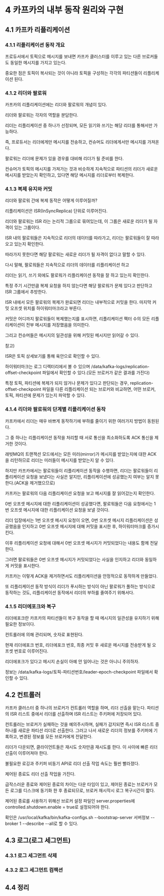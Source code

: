 # 4 카프카의 내부 동작 원리와 구현

## 4.1 카프카 리플리케이션

### 4.1.1 리플리케이션 동작 개요

프로듀서에서 토픽으로 메시지를 보내면 카프카 클러스터를 이루고 있는 다른 브로커들도 동일한 메시지를 가지고 있는다.

중요한 점은 토픽이 복사되는 것이 아니라 토픽을 구성하는 각각의 파티션들이 리플리케이션 된다.

### 4.1.2 리더와 팔로워

카프카의 리플리케이션에는 리더와 팔로워의 개념이 있다.

리더와 팔로워는 각자의 역할을 분담한다.

리더는 리플리케이션 중 하나가 선정되며, 모든 읽기와 쓰기는 해당 리더를 통해서만 가능하다.

즉, 프로듀서는 리더에게만 메시지를 전송하고, 컨슈머도 리더에게서만 메시지를 가져온다.

팔로워는 리더에 문제가 있을 경우를 대비해 리더가 될 준비를 한다.

컨슈머가 토픽의 메시지를 가져가는 것과 비슷하게 지속적으로 파티션의 리더가 새로운 메시지를 받았는지 확인하고, 있다면 해당 메시지를 리더로부터 복제한다.

### 4.1.3 복제 유지와 커밋

리더와 팔로워 간에 복제 동작은 어떻게 이루어질까?

리플리케이션은 ISR(InSyncReplica) 단위로 이루어진다.

리더와 팔로워는 ISR 라는 논리적 그룹으로 묶여있는데, 이 그룹은 새로운 리더가 될 자격이 있는 그룹이다.

ISR 내의 팔로워들은 지속적으로 리더의 데이터를 따라가고, 리더는 팔로워들이 잘 따라오고 있는지 확인한다.

따라가지 못한다면 해당 팔로워는 새로운 리더가 될 자격이 없다고 말할 수 있다.

다시 말해, 팔로워들은 지속적으로 리더의 데이터를 리플리케이션 하고

리더는 읽기, 쓰기 외에도 팔로워가 리플리케이션 동작을 잘 하고 있는지 확인한다.

특정 주기 시간만큼 복제 요청을 하지 않는다면 해당 팔로워가 문제 있다고 판단하고 ISR 그룹에서 추방한다.

ISR 내에서 모든 팔로워의 복제가 완료되면 리더는 내부적으로 커밋을 한다. 마지막 커밋 오프셋 위치를 하이워터마크라고 부른다.

커밋은 어디까지 팔로워들이 복제했는지를 표시하면, 리플리케이션 팩터 수의 모든 리플리케이션이 전부 메시지를 저장했음을 의미한다.

그리고 컨슈머들은 메시지의 일관성을 위해 커밋된 메시지만 읽어갈 수 있다.

참고)

ISR은 토픽 상세보기를 통해 육안으로 확인할 수 있다.

하이워터마크는 로그 디렉터리에서 볼 수 있으며 /data/kafka-logs/replication-offset-checkpoint 파일에서 확인할 수 있다.(모든 브로커가 같은 결과를 가진다)

특정 토픽, 파티션에 복제가 되지 않거나 문제가 있다고 판단되는 경우, replication-offset-checkpoint 파일을 다른 리플리케이션 되는 브로커와 비교하면, 어떤 브로커, 토픽, 파티션에 문제가 있는지 파악할 수 있다.

### 4.1.4 리더와 팔로워의 단계별 리플리케이션 동작

카프카에서 리더는 매우 바쁘게 동작하기에 부하를 줄이기 위한 여러가지 방법이 동원된다.

그 중 하나는 리플리케이션 동작을 처리할 때 서로 통신을 최소화하도록 ACK 통신을 제거한 것이다.

래빗MQ의 트랜잭션 모드에서는 모든 미러(mirror)가 메시지를 받았는지에 대한 ACK을 리턴하므로 리더는 미러들이 메시지를 받았는지 알 수 있다.

하지만 카프카에서는 팔로워들이 리플리케이션 동작을 수행하면, 리더는 팔로워들이 리플리케이션 요청을 보냈다는 사실은 알지만, 리플리케이션에 성공했는지 여부는 알지 못한다.(ACK을 제거했으므로)

카프카는 팔로워의 다음 리플리케이션 요청을 보고 메시지를 잘 읽어갔는지 확인한다.

0번 오프셋 메시지에 대한 리플리케이션이 성공했다면, 팔로워들은 다음 요청에서는 1번 오프셋 메시지에 대한 리플리케이션 요청을 보낼 것이다.

리더 입장에서는 1번 오프셋 메시지 요청이 오면, 0번 오프셋 메시지 리플리케이션은 성공했음을 인지하고 0번 오프셋 메시지에 대해 커밋을 표시한 후, 하이워터마크를 증가시킨다.

이후 리플리케이션 요청에 대해서 0번 오프셋 메시지가 커밋되었다는 내용도 함께 전달한다.

그러면 팔로워들은 0번 오프셋 메시지가 커밋되었다는 사실을 인지하고 리더와 동일하게 커밋을 표시한다.

카프카는 이렇게 ACK을 제거하면서도 리플리케이션을 안정적으로 동작하게 만들었다.

또 리플리케이션 동작 방식이 리더가 푸시하는 방식이 아닌 팔로워가 풀하는 방식으로 동작하는 것도, 리플리케이션 동작에서 리더의 부하를 줄여주기 위해서다.

### 4.1.5 리더에포크와 복구

리더에포크란 카프카의 파티션들이 복구 동작을 할 때 메시지의 일관성을 유지하기 위해 필요한 정보이다.

컨트롤러에 의해 관리되며, 숫자로 표현된다.

현재 리더에포크 번호, 리더에포크 번호, 최종 커밋 후 새로운 메시지를 전송받게 될 오프셋 번호로 이루어진다.

리더에포크가 있다고 메시지 손실이 아예 안 일어나는 것은 아니니 주의하자.

정보는 /data/kafka-logs/토픽-파티션번호/leader-epoch-checkpoint 파일에서 확인할 수 있다.

## 4.2 컨트롤러

카프카 클러스터 중 하나의 브로커가 컨트롤러 역할을 하며, 리더 선출을 맡는다. 파티션의 ISR 리스트 중에서 리더를 선출하며 ISR 리스트는 주키퍼에 저장되어 있다.

컨트롤러는 브로커가 실패하는 것을 예의주시하며, 실패가 감지되면 즉시 ISR 리스트 중 하나를 새로운 파티션 리더로 선출한다. 그러고 나서 새로운 리더의 정보를 주키퍼에 기록하고, 변경된 정보를 모든 브로커에게 전달한다.

리더가 다운되면, 클라이언트들은 재시도 숫자만큼 재시도를 한다. 이 사이에 빠른 리더 선출이 이루어져야 한다.

불필요한 로깅과 주키퍼 비동기 API로 리더 선출 작업 속도는 훨씬 빨라졌다.

제어된 종료도 리더 선출 작업을 가진다.

급작스러운 종료와 제어된 종료의 차이는 다운 타임이 있고, 제어된 종료는 브로커가 모든 로그를 디스크에 동기화 한 후 종료되므로, 브로커 재시작시 로그 복구시간이 짧다.

제어된 종료를 사용하기 위해선 브로커 설정 파일인 server.properties에 controlled.shutdown.enable = true로 설정되어야 한다.

확인은 /usr/local/kafka/bin/kafka-configs.sh --bootstrap-server 서버정보 --broker 1 --describe --all로 할 수 있다.

## 4.3 로그(로그 세그먼트)

### 4.3.1 로그 세그먼트 삭제

### 4.3.2 로그 세그먼트 컴팩션

## 4.4 정리
